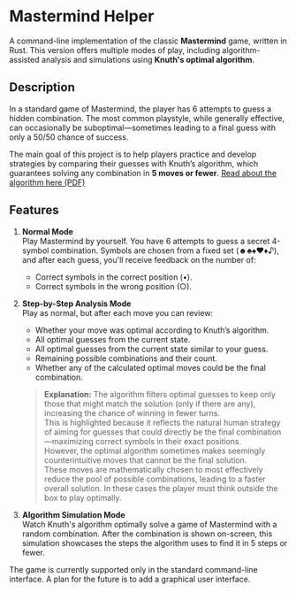 # Mastermind Helper

A command-line implementation of the classic **Mastermind** game, written in Rust. This version offers multiple modes of play, including algorithm-assisted analysis and simulations using **Knuth's optimal algorithm**.

## Description

In a standard game of Mastermind, the player has 6 attempts to guess a hidden combination.
The most common playstyle, while generally effective, can occasionally be suboptimal—sometimes leading to a final guess with only a 50/50 chance of success.

The main goal of this project is to help players practice and develop strategies by comparing their guesses with Knuth’s algorithm, which guarantees solving any combination in **5 moves or fewer**.
[Read about the algorithm here (PDF)](https://www.cs.uni.edu/~wallingf/teaching/cs3530/resources/knuth-mastermind.pdf)

## Features

1. **Normal Mode**  
   Play Mastermind by yourself. You have 6 attempts to guess a secret 4-symbol combination. Symbols are chosen from a fixed set (☻♣♠♥♦♪), and after each guess, you'll receive feedback on the number of:
   - Correct symbols in the correct position (•).
   - Correct symbols in the wrong position (○).

2. **Step-by-Step Analysis Mode**  
   Play as normal, but after each move you can review:
   - Whether your move was optimal according to Knuth’s algorithm.
   - All optimal guesses from the current state.
   - All optimal guesses from the current state similar to your guess.
   - Remaining possible combinations and their count.
   - Whether any of the calculated optimal moves could be the final combination.
    > **Explanation:** The algorithm filters optimal guesses to keep only those that might match the solution (only if there are any), increasing the chance of winning in fewer turns.  
    > This is highlighted because it reflects the natural human strategy of aiming for guesses that could directly be the final combination—maximizing correct symbols in their exact positions.  
    > However, the optimal algorithm sometimes makes seemingly counterintuitive moves that cannot be the final solution.  
    > These moves are mathematically chosen to most effectively reduce the pool of possible combinations, leading to a faster overall solution. In these cases the player must think outside the box to play optimally.

3. **Algorithm Simulation Mode**  
   Watch Knuth's algorithm optimally solve a game of Mastermind with a random combination. After the combination is shown on-screen, this simulation showcases the steps the algorithm uses to find it in 5 steps or fewer.

The game is currently supported only in the standard command-line interface. A plan for the future is to add a graphical user interface.
